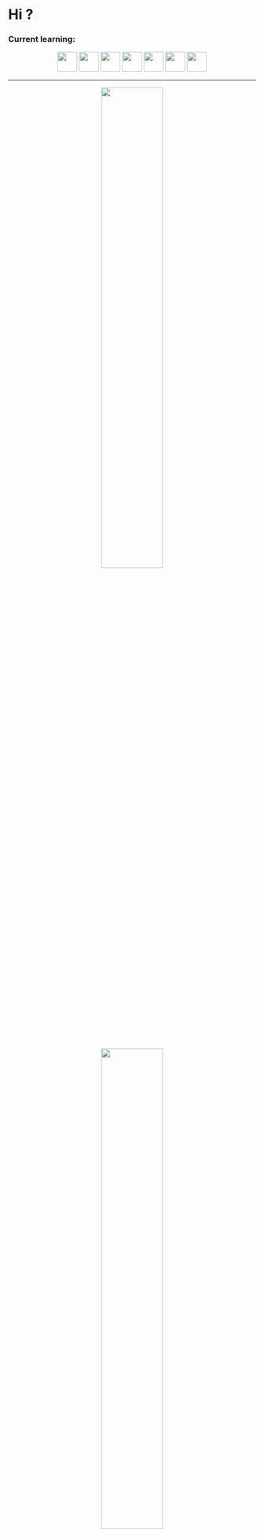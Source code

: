# Hi ?

### Current learning:
<div align="center">
 <img height="40em" src="https://cdn.jsdelivr.net/gh/devicons/devicon/icons/debian/debian-original.svg" />
 <img height="40em" src="https://cdn.jsdelivr.net/gh/devicons/devicon/icons/linux/linux-original.svg" />
 <img height="40em" src="https://cdn.jsdelivr.net/gh/devicons/devicon/icons/c/c-original.svg" />
 <img height="40em" src="https://cdn.jsdelivr.net/gh/devicons/devicon/icons/cplusplus/cplusplus-original.svg" />
 <img height="40em" src="https://cdn.jsdelivr.net/gh/devicons/devicon/icons/python/python-original.svg" />
 <img height="40em" src="https://cdn.jsdelivr.net/gh/devicons/devicon/icons/html5/html5-original.svg" />
 <img height="40em" src="https://cdn.jsdelivr.net/gh/devicons/devicon/icons/css3/css3-original.svg" />
</div>

---

<div align="center">
  <img align="center" width="50%" src="https://github-readme-stats.vercel.app/api?username=iagorrr04&theme=dark&show_icons=true&hide_border=true" />
  <img width="50%" src="https://github-readme-stats.vercel.app/api/top-langs/?username=iagorrr04&layout=compact&langs_count=7&theme=dark&hide_border=true"/>
</div>

---


### Contact me
<div>
   <a href="mailto:iagorrr04@gmail.com" target="_blank"><img src="https://img.shields.io/badge/-Gmail-%23333?style=for-the-badge&logo=gmail&logoColor=white" target="_blank"></a>

  <a href="https://discordapp.com/users/692551222976184352/" target="_blank"><img src="https://img.shields.io/badge/Discord-Iagorrr%233176-7289DA?logo=Discord&style=for-the-badge&logoColor=white" target="_blank"></a>
</div>
